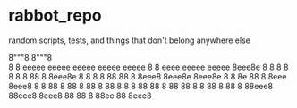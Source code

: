 # rabbot_repo
random scripts, tests, and things that don't belong anywhere else

8"""8                                    8"""8                   
8   8  eeeee eeeee  eeeee  eeeee eeeee   8   8  eeee eeeee eeeee 
8eee8e 8   8 8   8  8   8  8  88   8     8eee8e 8    8   8 8  88 
88   8 8eee8 8eee8e 8eee8e 8   8   8e    88   8 8eee 8eee8 8   8 
88   8 88  8 88   8 88   8 8   8   88    88   8 88   88    8   8 
88   8 88  8 88eee8 88eee8 8eee8   88    88   8 88ee 88    8eee8
